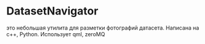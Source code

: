 # DatasetNavigator
это небольшая утилита для разметки фотографий датасета.
Написана на c++, Python. Использует qml, zeroMQ
